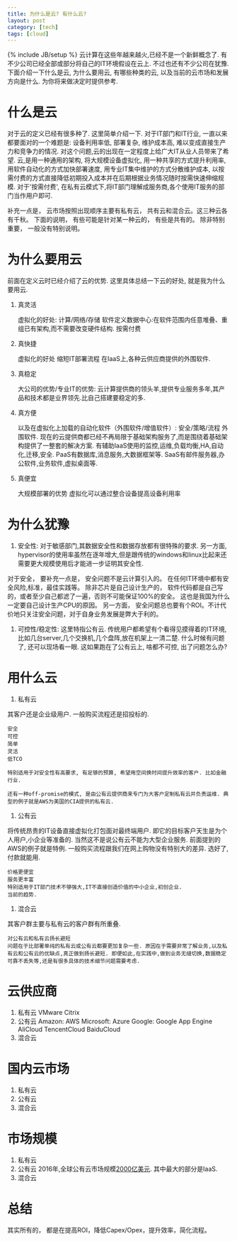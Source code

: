 ```yaml
---
title: 为什么是云? 有什么云?
layout: post
category: [tech]
tags: [cloud]
---
```

{% include JB/setup %}
云计算在这些年越来越火,已经不是一个新鲜概念了. 有不少公司已经全部或部分将自己的IT环境假设在云上. 不过也还有不少公司在犹豫. 下面介绍一下什么是云, 为什么要用云, 有哪些种类的云, 以及当前的云市场和发展方向是什么.  为你将来做决定时提供参考.  

# 什么是云
对于云的定义已经有很多种了. 这里简单介绍一下. 对于IT部门和IT行业, 一直以来都要面对的一个难题是: 设备利用率低, 部署复杂, 维护成本高, 难以变成直接生产力和竞争力的情况. 对这个问题,云的出现在一定程度上给广大IT从业人员带来了希望. 云,是用一种通用的架构, 将大规模设备虚拟化, 用一种共享的方式提升利用率, 用软件自动化的方式加快部署速度, 用专业IT集中维护的方式分散维护成本, 以按需付费的方式直接降低初期投入成本并在后期根据业务情况随时按需快速伸缩规模. 对于'按需付费', 在私有云模式下,将IT部门理解成服务商,各个使用IT服务的部门当作用户即可.  
  
补充一点是， 云市场按照出现顺序主要有私有云， 共有云和混合云。这三种云各有千秋。 下面的说明， 有些可能是针对某一种云的， 有些是共有的。 除非特别重要， 一般没有特别说明。   


# 为什么要用云
前面在定义云时已经介绍了云的优势. 这里具体总结一下云的好处, 就是我为什么要用云.  
1. 真灵活

    虚拟化的好处: 计算/网络/存储
    软件定义数据中心:在软件范围内任意堆叠、重组已有架构,而不需要改变硬件结构.
    按需付费

1. 真快捷

    虚拟化的好处
    缩短IT部署流程
    在IaaS上,各种云供应商提供的外围软件.

1. 真稳定

    大公司的优势/专业IT的优势: 云计算提供商的领头羊,提供专业服务多年,其产品和技术都是业界领先.比自己搭建要稳定的多.

1. 真方便

    以及在虚拟化上加载的自动化软件（外围软件/增值软件）: 安全/策略/流程
    外围软件. 现在的云提供商都已经不再局限于基础架构服务了,而是围绕着基础架构提供了一整套的解决方案. 有辅助IaaS使用的监控,运维,负载均衡,HA,自动化,迁移,安全. PaaS有数据库,消息服务,大数据框架等. SaaS有邮件服务器,办公软件,业务软件,虚拟桌面等.

1. 真便宜

    大规模部署的优势
    虚拟化可以通过整合设备提高设备利用率

# 为什么犹豫
1. 安全性: 对于敏感部门,其数据安全性和数据存放都有很特殊的要求. 另一方面, hypervisor的使用率虽然在逐年增大,但是跟传统的windows和linux比起来还需要更大规模使用后才能进一步证明其安全性.
  
对于安全， 要补充一点是， 安全问题不是云计算引入的。 在任何IT环境中都有安全风险,标准，最佳实践等。 除非芯片是自己设计生产的， 软件代码都是自己写的，或者至少自己都滤了一遍，否则不可能保证100%的安全。 这也是我国为什么一定要自己设计生产CPU的原因。 另一方面， 安全问题总也要有个ROI。不计代价地只关注安全问题，对于自身业务发展是弊大于利的。  
  
1. 可控性/稳定性: 这里特指公有云. 传统用户都希望有个看得见摸得着的IT环境,比如几台server,几个交换机,几个盘阵,放在机架上一清二楚. 什么时候有问题了, 还可以现场看一眼. 这如果跑在了公有云上, 啥都不可控, 出了问题怎么办? 

# 用什么云
1. 私有云

其客户还是企业级用户. 一般购买流程还是招投标的. 

    安全
    可控
    简单
    灵活
    低TCO
    
    特别适用于对安全性有高要求, 有足够的预算, 希望用空间换时间提升效率的客户. 比如金融行业.

    还有一种off-promise的模式, 是由公有云提供商来专门为大客户定制私有云并负责运维. 典型的例子就是AWS为美国的CIA提供的私有云.  

1. 公有云

将传统昂贵的IT设备直接虚拟化打包面对最终端用户. 即它的目标客户天生是为个人用户,小企业等准备的. 当然这不是说公有云不能为大型企业服务. 前面提到的AWS的例子就是特例. 一般购买流程跟我们在网上购物没有特别大的差异. 选好了, 付款就能用.  

    价格更便宜
    服务更丰富
    特别适用于IT部门技术不够强大,IT不直接创造价值的中小企业,初创企业.
    当前的趋势.

1. 混合云

其客户群主要与私有云的客户群有所重叠.

    对公有云和私有云扬长避短
    问题在于比部署单纯的私有云或公有云都要更加复杂一些. 原因在于需要非常了解业务,以及私有云和公有云的优缺点,真正做到扬长避短. 即便如此,在实践中,做到业务无缝切换,数据稳定可靠不丢失等,还是有很多具体的技术细节问题需要考虑.


# 云供应商
1. 私有云
VMware
Citrix
1. 公有云
Amazon: AWS
Microsoft: Azure
Google: Google App Engine
AliCloud
TencentCloud
BaiduCloud
1. 混合云


# 国内云市场
1. 私有云
1. 公有云
1. 混合云

# 市场规模
1. 私有云
1. 公有云
2016年,全球公有云市场规模[2000亿美元](http://www.gartner.com/newsroom/id/3443517). 其中最大的部分是IaaS.
1. 混合云







# 总结
其实所有的， 都是在提高ROI，降低Capex/Opex，提升效率，简化流程。
